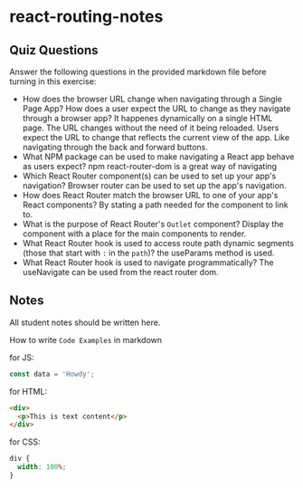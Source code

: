 # react-routing-notes

## Quiz Questions

Answer the following questions in the provided markdown file before turning in this exercise:

- How does the browser URL change when navigating through a Single Page App? How does a user expect the URL to change as they navigate through a browser app?
  It happenes dynamically on a single HTML page. The URL changes without the need of it being reloaded. Users expect the URL to change that reflects the current view of the app. Like navigating through the back and forward buttons.
- What NPM package can be used to make navigating a React app behave as users expect?
  npm react-router-dom is a great way of navigating
- Which React Router component(s) can be used to set up your app's navigation?
  Browser router can be used to set up the app's navigation.
- How does React Router match the browser URL to one of your app's React components?
  By stating a path needed for the component to link to.
- What is the purpose of React Router's `Outlet` component?
  Display the component with a place for the main components to render.
- What React Router hook is used to access route path dynamic segments (those that start with `:` in the `path`)?
  the useParams method is used.
- What React Router hook is used to navigate programmatically?
  The useNavigate can be used from the react router dom.

## Notes

All student notes should be written here.

How to write `Code Examples` in markdown

for JS:

```javascript
const data = 'Howdy';
```

for HTML:

```html
<div>
  <p>This is text content</p>
</div>
```

for CSS:

```css
div {
  width: 100%;
}
```
